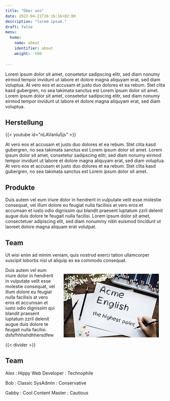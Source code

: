 ```yaml
---
title: "Über uns"
date: 2022-04-21T16:16:16+02:00
description: "lorem ipsum."
draft: false
menu:
  home:
    name: about
    identifier: about
    weight: -500

---
```


Lorem ipsum dolor sit amet, consetetur sadipscing elitr, sed diam nonumy eirmod tempor invidunt ut labore et dolore magna aliquyam erat, sed diam voluptua. At vero eos et accusam et justo duo dolores et ea rebum. Stet clita kasd gubergren, no sea takimata sanctus est Lorem ipsum dolor sit amet. Lorem ipsum dolor sit amet, consetetur sadipscing elitr, sed diam nonumy eirmod tempor invidunt ut labore et dolore magna aliquyam erat, sed diam voluptua. 



Herstellung
-----------

{{< youtube id="nLAVanlu5js" >}}

At vero eos et accusam et justo duo dolores et ea rebum. Stet clita kasd gubergren, no sea takimata sanctus est Lorem ipsum dolor sit amet. Lorem ipsum dolor sit amet, consetetur sadipscing elitr, sed diam nonumy eirmod tempor invidunt ut labore et dolore magna aliquyam erat, sed diam voluptua. At vero eos et accusam et justo duo dolores et ea rebum. Stet clita kasd gubergren, no sea takimata sanctus est Lorem ipsum dolor sit amet. 

Produkte
--------

Duis autem vel eum iriure dolor in hendrerit in vulputate velit esse molestie consequat, vel illum dolore eu feugiat nulla facilisis at vero eros et accumsan et iusto odio dignissim qui blandit praesent luptatum zzril delenit augue duis dolore te feugait nulla facilisi. Lorem ipsum dolor sit amet, consectetuer adipiscing elit, sed diam nonummy nibh euismod tincidunt ut laoreet dolore magna aliquam erat volutpat. 

Team
----

Ut wisi enim ad minim veniam, quis nostrud exerci tation ullamcorper suscipit lobortis nisl ut aliquip ex ea commodo consequat. 



<img style="float:right; margin: 20px;" src="draw.jpg">

Duis autem vel eum iriure dolor in hendrerit in vulputate velit esse molestie consequat, vel illum dolore eu feugiat nulla facilisis at vero eros et accumsan et iusto odio dignissim qui blandit praesent luptatum zzril delenit augue duis dolore te feugait nulla facilisi. dsfsfhhhshdhhersdfew

{{< divider >}}

Team
-----

Alex
: Hippy Web Developer
: Technophile

Bob
: Classic SysAdmin
: Conservative

Gabby
: Cool Content Master
: Cautious


